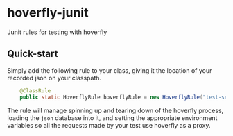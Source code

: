 # hoverfly-junit
Junit rules for testing with hoverfly

## Quick-start

Simply add the following rule to your class, giving it the location of your recorded json on your classpath.

```java
    @ClassRule
    public static HoverflyRule hoverflyRule = new HoverflyRule("test-service.json");
```

The rule will manage spinning up and tearing down of the hoverfly process, loading the `json` database into it, and setting the appropriate environment variables so all the requests made by your test use hoverfly as a proxy.